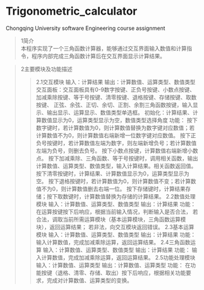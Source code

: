 # Trigonometric_calculator
Chongqing University software Engineering course assignment
>1简介  
    本程序实现了一个三角函数计算器，能够通过交互界面输入数值和计算指令，程序内部完成三角函数计算后在交互界面显示计算结果。  

>2主要模块及功能描述  
>>2.1交互模块
    输入：计算结果
    输出：计算数值、运算类型、数值类型
    交互面板：交互面板具有0-9数字按键、正负号按键、小数点按键、加减乘除按键、等于号按键、清零按键、退格按键、存储按键、取数按键、
    正弦、余弦、正切、余切、正割、余割三角函数按键，输入显示、输出显示、运算显示、数值类型单选框。
    初始化：计算结果、计算数值显示为0，运算类型显示为空，数值类型选择角度
    功能：
    按下数字键时，若计算数值为0，则计算数值替换为数字键对应数值；若计算数值不为0，则计算数值右端新增一位数字键对应数值。
    按下正负号按键时，若计算数值左端为数字，则左端新增负号；若计算数值左端为负号，则删去负号。
    按下小数点按键，计算数值右端新增小数点。
    按下加减乘除、三角函数、等于号按键时，调用相关函数，输出计算数值、运算类型、数值类型，输入计算结果。相关函数返回值。
    按下清零按键时，计算结果、计算数值显示为0，运算类型显示为空。
    按下退格按键时，若计算数值为0，则计算数值不变；若计算数值不为0，则计算数值删去右端一位。
    按下存储键时，计算结果存储；按下取数键时，计算数值替换为存储的计算结果。
>>2.2数值处理模块
    输入：计算数值、运算类型、数值类型
    输出：计算结果
    功能：
    在运算按键按下后响应，根据当前输入情况，判断输入是否合法，
    若合法，调取当前所需运算模块（基本运算模块，三角函数运算模块），返回运算结果；
    若非法，向交互模块返回错误。
>>2.3基本运算模块
    输入：计算数值、运算类型、数值类型
    输出：计算结果
    功能：
    输入计算数值，完成加减乘除运算，返回运算结果。
>>2.4三角函数运算
    输入：计算数值、运算类型、数值类型
    输出：计算结果
    功能：
    输入计算数值，完成加减乘除运算，返回运算结果。
>>2.5功能处理模块
    输入：计算数值、运算类型
    输出：计算数值、运算类型
    功能：
    在功能按键（退格、清零、存储、取出）按下后响应，根据相关功能要求，完成对计算数值、运算类型的变换。

